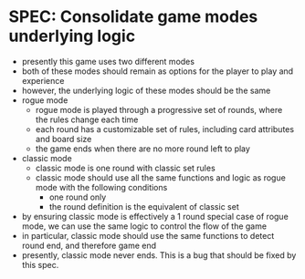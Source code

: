 # SPEC: Consolidate game modes underlying logic
- presently this game uses two different modes 
- both of these modes should remain as options for the player to play and experience
- however, the underlying logic of these modes should be the same
- rogue mode
    - rogue mode is played through a progressive set of rounds, where the rules change each time
    - each round has a customizable set of rules, including card attributes and board size
    - the game ends when there are no more round left to play
- classic mode
    - classic mode is one round with classic set rules
    - classic mode should use all the same functions and logic as rogue mode with the following conditions
        - one round only
        - the round definition is the equivalent of classic set
- by ensuring classic mode is effectively a 1 round special case of rogue mode, we can use the same logic to control the flow of the game
- in particular, classic mode should use the same functions to detect round end, and therefore game end
- presently, classic mode never ends.  This is a bug that should be fixed by this spec.
